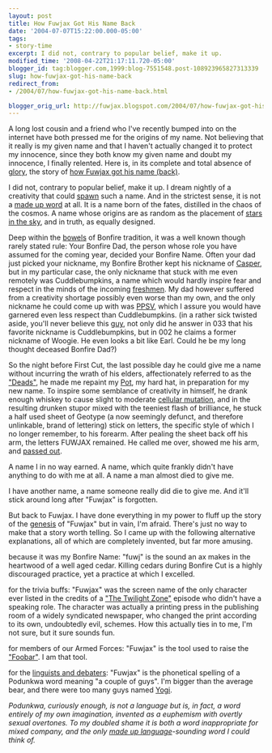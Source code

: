 ```yaml
---
layout: post
title: How Fuwjax Got His Name Back
date: '2004-07-07T15:22:00.000-05:00'
tags:
- story-time
excerpt: I did not, contrary to popular belief, make it up.
modified_time: '2008-04-22T21:17:11.720-05:00'
blogger_id: tag:blogger.com,1999:blog-7551548.post-108923965827313339
slug: how-fuwjax-got-his-name-back
redirect_from: 
- /2004/07/how-fuwjax-got-his-name-back.html

blogger_orig_url: http://fuwjax.blogspot.com/2004/07/how-fuwjax-got-his-name-back.html
---
```


A long lost cousin and a friend who I've recently bumped into on the internet have both pressed me for the origins of my name.  Not believing that it really is my given name and that I haven't actually changed it to protect my innocence, since they both know my given name and doubt my innocence, I finally relented.  Here is, in its complete and total absence of [glory](http://www.imdb.com/title/tt0097441/), the story of [how Fuwjax got his name (back)](http://www.imdb.com/title/tt0120703/).

I did not, contrary to popular belief, make it up.  I dream nightly of a creativity that could [spawn](http://www.imdb.com/title/tt0120177/) such a name.  And in the strictest sense, it is not a [made up word](http://www.pseudodictionary.com/) at all.  It is a name born of the fates, distilled in the chaos of the cosmos.  A name whose origins are as random as the placement of [stars in the sky](http://www.bethlehemstar.net/), and in truth, as equally designed.

Deep within the [bowels](YouSicko) of Bonfire tradition, it was a well known though rarely stated rule:  Your Bonfire Dad, the person whose role you have assumed for the coming year, decided your Bonfire Name.  Often your dad just picked your nickname, my Bonfire Brother kept his nickname of [Casper](http://www.imdb.com/title/tt0112642/), but in my particular case, the only nickname that stuck with me even remotely was Cuddlebumpkins, a name which would hardly inspire fear and respect in the minds of the incoming [freshmen](http://www.imdb.com/title/tt0099615/).  My dad however suffered from a creativity shortage possibly even worse than my own, and the only nickname he could come up with was [PPSV](http://www.imdb.com/title/tt0103859/), which I assure you would have garnered even less respect than Cuddlebumpkins. (in a rather sick twisted aside, you'll never believe this [guy](http://www.cu2.nl/browse.php?id=203), not only did he answer in 033 that his favorite nickname is Cuddlebumpkins, but in 002 he claims a former nickname of Woogie.  He even looks a bit like Earl.  Could he be my long thought deceased Bonfire Dad?)

So the night before First Cut, the last possible day he could give me a name without incurring the wrath of his elders, affectionately referred to as the ["Deads"](http://www.imdb.com/title/tt0106308/), he made me repaint my [Pot](http://www.imdb.com/title/tt0267913/), my hard hat, in preparation for my new name.  To inspire some semblance of creativity in himself, he drank enough whiskey to cause slight to moderate [cellular mutation](http://www.imdb.com/title/tt0145487/), and in the resulting drunken stupor mixed with the teeniest flash of brilliance, he stuck a half used sheet of Geotype (a now seemingly defunct, and therefore unlinkable, brand of lettering) stick on letters, the specific style of which I no longer remember, to his forearm.  After pealing the sheet back off his arm, the letters FUWJAX remained.  He called me over, showed me his arm, and [passed out](http://www.imdb.com/title/tt0106677/).

A name I in no way earned.  A name, which quite frankly didn't have anything to do with me at all.  A name a man almost died to give me.

I have another name, a name someone really did die to give me.  And it'll stick around long after "Fuwjax" is forgotten.

But back to Fuwjax.  I have done everything in my power to fluff up the story of the [genesis](http://biblegateway.com/cgi-bin/bible?language=english&passage=genesis&version=NIV) of "Fuwjax" but in vain, I'm afraid.  There's just no way to make that a story worth telling.  So I came up with the following alternative explanations, all of which are completely invented, but far more amusing.

because it was my Bonfire Name: "fuwj" is the sound an ax makes in the heartwood of a well aged cedar.  Killing cedars during Bonfire Cut is a highly discouraged practice, yet a practice at which I excelled.

for the trivia buffs: "Fuwjax" was the screen name of the only character ever listed in the credits of a ["The Twilight Zone"](http://www.scifi.com/twilightzone/) episode who didn't have a speaking role.  The character was actually a printing press in the publishing room of a widely syndicated newspaper, who changed the print according to its own, undoubtedly evil, schemes.  How this actually ties in to me, I'm not sure, but it sure sounds fun.

for members of our Armed Forces: "Fuwjax" is the tool used to raise the ["Foobar"](http://www.foobar2000.org/).  I am that tool.

for the [linguists and debaters](http://www.imdb.com/title/tt0295178/): "Fuwjax" is the phonetical spelling of a Podunkwa word meaning "a couple of guys".  I'm bigger than the average bear, and there were too many guys named [Yogi](http://www.yogi-berra.com/).

*Podunkwa, curiously enough, is not a language but is, in fact, a word entirely of my own imagination, invented as a euphemism with overtly sexual overtones.  To my doubled shame it is both a word inappropriate for mixed company, and the only [made up language](http://www.esperanto.net/)-sounding word I could think of.*
